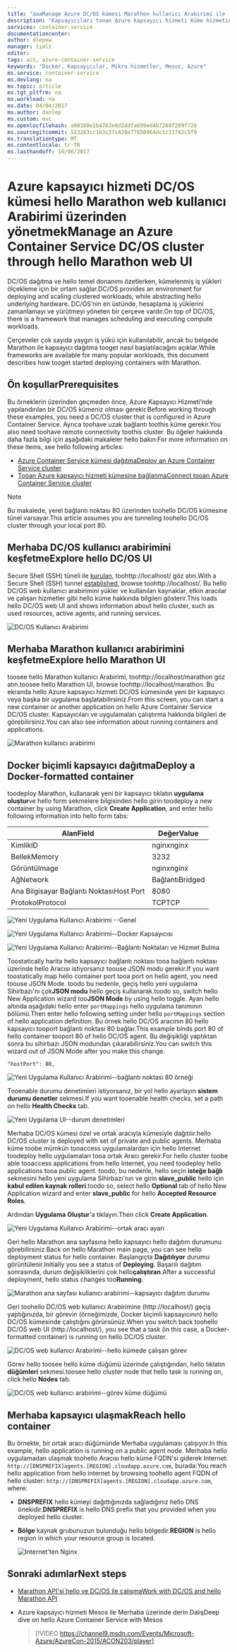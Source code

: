 ```yaml
---
title: "aaaManage Azure DC/OS kümesi Marathon kullanıcı Arabirimi ile | Microsoft Docs"
description: "Kapsayıcıları tooan Azure kapsayıcı hizmeti Küme hizmetine hello Marathon web kullanıcı arabirimini kullanarak dağıtın."
services: container-service
documentationcenter: 
author: dlepow
manager: timlt
editor: 
tags: acs, azure-container-service
keywords: "Docker, Kapsayıcılar, Mikro hizmetler, Mesos, Azure"
ms.service: container-service
ms.devlang: na
ms.topic: article
ms.tgt_pltfrm: na
ms.workload: na
ms.date: 04/04/2017
ms.author: danlep
ms.custom: mvc
ms.openlocfilehash: a90180e1b4763e6d2ddfa699ed4b7269f209f728
ms.sourcegitcommit: 523283cc1b3c37c428e77850964dc1c33742c5f0
ms.translationtype: MT
ms.contentlocale: tr-TR
ms.lasthandoff: 10/06/2017
---
```

# <a name="manage-an-azure-container-service-dcos-cluster-through-hello-marathon-web-ui"></a><span data-ttu-id="9fd01-104">Azure kapsayıcı hizmeti DC/OS kümesi hello Marathon web kullanıcı Arabirimi üzerinden yönetmek</span><span class="sxs-lookup"><span data-stu-id="9fd01-104">Manage an Azure Container Service DC/OS cluster through hello Marathon web UI</span></span>
<span data-ttu-id="9fd01-105">DC/OS dağıtma ve hello temel donanımı özetlerken, kümelenmiş iş yükleri ölçekleme için bir ortam sağlar.</span><span class="sxs-lookup"><span data-stu-id="9fd01-105">DC/OS provides an environment for deploying and scaling clustered workloads, while abstracting hello underlying hardware.</span></span> <span data-ttu-id="9fd01-106">DC/OS’nin en üstünde, hesaplama iş yüklerini zamanlamayı ve yürütmeyi yöneten bir çerçeve vardır.</span><span class="sxs-lookup"><span data-stu-id="9fd01-106">On top of DC/OS, there is a framework that manages scheduling and executing compute workloads.</span></span>

<span data-ttu-id="9fd01-107">Çerçeveler çok sayıda yaygın iş yükü için kullanılabilir, ancak bu belgede Marathon ile kapsayıcı dağıtma tooget nasıl başlatılacağını açıklar.</span><span class="sxs-lookup"><span data-stu-id="9fd01-107">While frameworks are available for many popular workloads, this document describes how tooget started deploying containers with Marathon.</span></span> 


## <a name="prerequisites"></a><span data-ttu-id="9fd01-108">Ön koşullar</span><span class="sxs-lookup"><span data-stu-id="9fd01-108">Prerequisites</span></span>
<span data-ttu-id="9fd01-109">Bu örneklerin üzerinden geçmeden önce, Azure Kapsayıcı Hizmeti’nde yapılandırılan bir DC/OS kümeniz olması gerekir.</span><span class="sxs-lookup"><span data-stu-id="9fd01-109">Before working through these examples, you need a DC/OS cluster that is configured in Azure Container Service.</span></span> <span data-ttu-id="9fd01-110">Ayrıca toohave uzak bağlantı toothis küme gerekir.</span><span class="sxs-lookup"><span data-stu-id="9fd01-110">You also need toohave remote connectivity toothis cluster.</span></span> <span data-ttu-id="9fd01-111">Bu öğeler hakkında daha fazla bilgi için aşağıdaki makaleler hello bakın:</span><span class="sxs-lookup"><span data-stu-id="9fd01-111">For more information on these items, see hello following articles:</span></span>

* [<span data-ttu-id="9fd01-112">Azure Container Service kümesi dağıtma</span><span class="sxs-lookup"><span data-stu-id="9fd01-112">Deploy an Azure Container Service cluster</span></span>](container-service-deployment.md)
* [<span data-ttu-id="9fd01-113">Tooan Azure kapsayıcı hizmeti kümesine bağlanma</span><span class="sxs-lookup"><span data-stu-id="9fd01-113">Connect tooan Azure Container Service cluster</span></span>](../container-service-connect.md)

> [!NOTE]
> <span data-ttu-id="9fd01-114">Bu makalede, yerel bağlantı noktası 80 üzerinden toohello DC/OS kümesine tünel varsayar.</span><span class="sxs-lookup"><span data-stu-id="9fd01-114">This article assumes you are tunneling toohello DC/OS cluster through your local port 80.</span></span>
>

## <a name="explore-hello-dcos-ui"></a><span data-ttu-id="9fd01-115">Merhaba DC/OS kullanıcı arabirimini keşfetme</span><span class="sxs-lookup"><span data-stu-id="9fd01-115">Explore hello DC/OS UI</span></span>
<span data-ttu-id="9fd01-116">Secure Shell (SSH) tüneli ile [kurulan](../container-service-connect.md), toohttp://localhost/ göz atın.</span><span class="sxs-lookup"><span data-stu-id="9fd01-116">With a Secure Shell (SSH) tunnel [established](../container-service-connect.md), browse toohttp://localhost/.</span></span> <span data-ttu-id="9fd01-117">Bu hello DC/OS web kullanıcı arabirimini yükler ve kullanılan kaynaklar, etkin aracılar ve çalışan hizmetler gibi hello küme hakkında bilgileri gösterir.</span><span class="sxs-lookup"><span data-stu-id="9fd01-117">This loads hello DC/OS web UI and shows information about hello cluster, such as used resources, active agents, and running services.</span></span>

![DC/OS Kullanıcı Arabirimi](./media/container-service-mesos-marathon-ui/dcos2.png)

## <a name="explore-hello-marathon-ui"></a><span data-ttu-id="9fd01-119">Merhaba Marathon kullanıcı arabirimini keşfetme</span><span class="sxs-lookup"><span data-stu-id="9fd01-119">Explore hello Marathon UI</span></span>
<span data-ttu-id="9fd01-120">toosee hello Marathon kullanıcı Arabirimi, toohttp://localhost/marathon göz atın.</span><span class="sxs-lookup"><span data-stu-id="9fd01-120">toosee hello Marathon UI, browse toohttp://localhost/marathon.</span></span> <span data-ttu-id="9fd01-121">Bu ekranda hello Azure kapsayıcı hizmeti DC/OS kümesinde yeni bir kapsayıcı veya başka bir uygulama başlatabilirsiniz.</span><span class="sxs-lookup"><span data-stu-id="9fd01-121">From this screen, you can start a new container or another application on hello Azure Container Service DC/OS cluster.</span></span> <span data-ttu-id="9fd01-122">Kapsayıcıları ve uygulamaları çalıştırma hakkında bilgileri de görebilirsiniz.</span><span class="sxs-lookup"><span data-stu-id="9fd01-122">You can also see information about running containers and applications.</span></span>  

![Marathon kullanıcı arabirimi](./media/container-service-mesos-marathon-ui/dcos3.png)

## <a name="deploy-a-docker-formatted-container"></a><span data-ttu-id="9fd01-124">Docker biçimli kapsayıcı dağıtma</span><span class="sxs-lookup"><span data-stu-id="9fd01-124">Deploy a Docker-formatted container</span></span>
<span data-ttu-id="9fd01-125">toodeploy Marathon, kullanarak yeni bir kapsayıcı tıklatın **uygulama oluştur**ve hello form sekmelere bilgisinden hello girin:</span><span class="sxs-lookup"><span data-stu-id="9fd01-125">toodeploy a new container by using Marathon, click **Create Application**, and enter hello following information into hello form tabs:</span></span>

| <span data-ttu-id="9fd01-126">Alan</span><span class="sxs-lookup"><span data-stu-id="9fd01-126">Field</span></span> | <span data-ttu-id="9fd01-127">Değer</span><span class="sxs-lookup"><span data-stu-id="9fd01-127">Value</span></span> |
| --- | --- |
| <span data-ttu-id="9fd01-128">Kimlik</span><span class="sxs-lookup"><span data-stu-id="9fd01-128">ID</span></span> |<span data-ttu-id="9fd01-129">nginx</span><span class="sxs-lookup"><span data-stu-id="9fd01-129">nginx</span></span> |
| <span data-ttu-id="9fd01-130">Bellek</span><span class="sxs-lookup"><span data-stu-id="9fd01-130">Memory</span></span> | <span data-ttu-id="9fd01-131">32</span><span class="sxs-lookup"><span data-stu-id="9fd01-131">32</span></span> |
| <span data-ttu-id="9fd01-132">Görüntü</span><span class="sxs-lookup"><span data-stu-id="9fd01-132">Image</span></span> |<span data-ttu-id="9fd01-133">nginx</span><span class="sxs-lookup"><span data-stu-id="9fd01-133">nginx</span></span> |
| <span data-ttu-id="9fd01-134">Ağ</span><span class="sxs-lookup"><span data-stu-id="9fd01-134">Network</span></span> |<span data-ttu-id="9fd01-135">Bağlantı</span><span class="sxs-lookup"><span data-stu-id="9fd01-135">Bridged</span></span> |
| <span data-ttu-id="9fd01-136">Ana Bilgisayar Bağlantı Noktası</span><span class="sxs-lookup"><span data-stu-id="9fd01-136">Host Port</span></span> |<span data-ttu-id="9fd01-137">80</span><span class="sxs-lookup"><span data-stu-id="9fd01-137">80</span></span> |
| <span data-ttu-id="9fd01-138">Protokol</span><span class="sxs-lookup"><span data-stu-id="9fd01-138">Protocol</span></span> |<span data-ttu-id="9fd01-139">TCP</span><span class="sxs-lookup"><span data-stu-id="9fd01-139">TCP</span></span> |

![Yeni Uygulama Kullanıcı Arabirimi --Genel](./media/container-service-mesos-marathon-ui/dcos4.png)

![Yeni Uygulama Kullanıcı Arabirimi--Docker Kapsayıcısı](./media/container-service-mesos-marathon-ui/dcos5.png)

![Yeni Uygulama Kullanıcı Arabirimi--Bağlantı Noktaları ve Hizmet Bulma](./media/container-service-mesos-marathon-ui/dcos6.png)

<span data-ttu-id="9fd01-143">Toostatically harita hello kapsayıcı bağlantı noktası tooa bağlantı noktası üzerinde hello Aracısı istiyorsanız toouse JSON modu gerekir.</span><span class="sxs-lookup"><span data-stu-id="9fd01-143">If you want toostatically map hello container port tooa port on hello agent, you need toouse JSON Mode.</span></span> <span data-ttu-id="9fd01-144">toodo bu nedenle, geçiş hello yeni uygulama Sihirbazı'nı çok**JSON modu** hello geçiş kullanarak.</span><span class="sxs-lookup"><span data-stu-id="9fd01-144">toodo so, switch hello New Application wizard too**JSON Mode** by using hello toggle.</span></span> <span data-ttu-id="9fd01-145">Ayarı hello altında aşağıdaki hello enter `portMappings` hello uygulama tanımının bölümü.</span><span class="sxs-lookup"><span data-stu-id="9fd01-145">Then enter hello following setting under hello `portMappings` section of hello application definition.</span></span> <span data-ttu-id="9fd01-146">Bu örnek hello DC/OS aracının 80 hello kapsayıcı tooport bağlantı noktası 80 bağlar.</span><span class="sxs-lookup"><span data-stu-id="9fd01-146">This example binds port 80 of hello container tooport 80 of hello DC/OS agent.</span></span> <span data-ttu-id="9fd01-147">Bu değişikliği yaptıktan sonra bu sihirbazı JSON modundan çıkarabilirsiniz.</span><span class="sxs-lookup"><span data-stu-id="9fd01-147">You can switch this wizard out of JSON Mode after you make this change.</span></span>

```none
"hostPort": 80,
```

![Yeni Uygulama Kullanıcı Arabirimi--bağlantı noktası 80 örneği](./media/container-service-mesos-marathon-ui/dcos13.png)

<span data-ttu-id="9fd01-149">Tooenable durumu denetimleri istiyorsanız, bir yol hello ayarlayın **sistem durumu denetler** sekmesi.</span><span class="sxs-lookup"><span data-stu-id="9fd01-149">If you want tooenable health checks, set a path on hello **Health Checks** tab.</span></span>

![Yeni Uygulama UI--durum denetimleri](./media/container-service-mesos-marathon-ui/dcos_healthcheck.png)

<span data-ttu-id="9fd01-151">Merhaba DC/OS kümesi özel ve ortak aracıyla kümesiyle dağıtılır.</span><span class="sxs-lookup"><span data-stu-id="9fd01-151">hello DC/OS cluster is deployed with set of private and public agents.</span></span> <span data-ttu-id="9fd01-152">Merhaba küme toobe mümkün tooaccess uygulamalardan için hello Internet toodeploy hello uygulamaları tooa ortak Aracı gerekir.</span><span class="sxs-lookup"><span data-stu-id="9fd01-152">For hello cluster toobe able tooaccess applications from hello Internet, you need toodeploy hello applications tooa public agent.</span></span> <span data-ttu-id="9fd01-153">toodo, bu nedenle, hello seçin **isteğe bağlı** sekmesini hello yeni uygulama Sihirbazı'nın ve girin **slave_public** hello için **kabul edilen kaynak rolleri**.</span><span class="sxs-lookup"><span data-stu-id="9fd01-153">toodo so, select hello **Optional** tab of hello New Application wizard and enter **slave_public** for hello **Accepted Resource Roles**.</span></span>

<span data-ttu-id="9fd01-154">Ardından **Uygulama Oluştur**'a tıklayın.</span><span class="sxs-lookup"><span data-stu-id="9fd01-154">Then click **Create Application**.</span></span>

![Yeni Uygulama Kullanıcı Arabirimi--ortak aracı ayarı](./media/container-service-mesos-marathon-ui/dcos14.png)

<span data-ttu-id="9fd01-156">Geri hello Marathon ana sayfasına hello kapsayıcı hello dağıtım durumunu görebilirsiniz.</span><span class="sxs-lookup"><span data-stu-id="9fd01-156">Back on hello Marathon main page, you can see hello deployment status for hello container.</span></span> <span data-ttu-id="9fd01-157">Başlangıçta **Dağıtılıyor** durumu görüntülenir.</span><span class="sxs-lookup"><span data-stu-id="9fd01-157">Initially you see a status of **Deploying**.</span></span> <span data-ttu-id="9fd01-158">Başarılı dağıtım sonrasında, durum değişikliklerini çok hello**çalıştıran**.</span><span class="sxs-lookup"><span data-stu-id="9fd01-158">After a successful deployment, hello status changes too**Running**.</span></span>

![Marathon ana sayfası kullanıcı arabirimi--kapsayıcı dağıtım durumu](./media/container-service-mesos-marathon-ui/dcos7.png)

<span data-ttu-id="9fd01-160">Geri toohello DC/OS web kullanıcı Arabirimine (http://localhost/) geçiş yaptığınızda, bir görevin (örneğimizde, Docker biçimli kapsayıcının) hello DC/OS kümesinde çalıştığını görürsünüz.</span><span class="sxs-lookup"><span data-stu-id="9fd01-160">When you switch back toohello DC/OS web UI (http://localhost/), you see that a task (in this case, a Docker-formatted container) is running on hello DC/OS cluster.</span></span>

![DC/OS web kullanıcı Arabirimi--hello kümede çalışan görev](./media/container-service-mesos-marathon-ui/dcos8.png)

<span data-ttu-id="9fd01-162">Görev hello toosee hello küme düğümü üzerinde çalıştığından, hello tıklatın **düğümleri** sekmesi.</span><span class="sxs-lookup"><span data-stu-id="9fd01-162">toosee hello cluster node that hello task is running on, click hello **Nodes** tab.</span></span>

![DC/OS web kullanıcı arabirimi--görev küme düğümü](./media/container-service-mesos-marathon-ui/dcos9.png)

## <a name="reach-hello-container"></a><span data-ttu-id="9fd01-164">Merhaba kapsayıcı ulaşmak</span><span class="sxs-lookup"><span data-stu-id="9fd01-164">Reach hello container</span></span>

<span data-ttu-id="9fd01-165">Bu örnekte, bir ortak aracı düğümünde Merhaba uygulaması çalışıyor.</span><span class="sxs-lookup"><span data-stu-id="9fd01-165">In this example, hello application is running on a public agent node.</span></span> <span data-ttu-id="9fd01-166">Merhaba hello uygulamadan ulaşmak toohello Aracısı hello küme FQDN'si giderek Internet: `http://[DNSPREFIX]agents.[REGION].cloudapp.azure.com`, burada:</span><span class="sxs-lookup"><span data-stu-id="9fd01-166">You reach hello application from hello internet by browsing toohello agent FQDN of hello cluster: `http://[DNSPREFIX]agents.[REGION].cloudapp.azure.com`, where:</span></span>

* <span data-ttu-id="9fd01-167">**DNSPREFIX** hello kümeyi dağıttığınızda sağladığınız hello DNS önekidir.</span><span class="sxs-lookup"><span data-stu-id="9fd01-167">**DNSPREFIX** is hello DNS prefix that you provided when you deployed hello cluster.</span></span>
* <span data-ttu-id="9fd01-168">**Bölge** kaynak grubunuzun bulunduğu hello bölgedir.</span><span class="sxs-lookup"><span data-stu-id="9fd01-168">**REGION** is hello region in which your resource group is located.</span></span>

    ![Internet'ten Nginx](./media/container-service-mesos-marathon-ui/nginx.png)


## <a name="next-steps"></a><span data-ttu-id="9fd01-170">Sonraki adımlar</span><span class="sxs-lookup"><span data-stu-id="9fd01-170">Next steps</span></span>
* [<span data-ttu-id="9fd01-171">Marathon API'si hello ve DC/OS ile çalışma</span><span class="sxs-lookup"><span data-stu-id="9fd01-171">Work with DC/OS and hello Marathon API</span></span>](container-service-mesos-marathon-rest.md)

* <span data-ttu-id="9fd01-172">Azure kapsayıcı hizmeti Mesos ile Merhaba üzerinde derin Dalış</span><span class="sxs-lookup"><span data-stu-id="9fd01-172">Deep dive on hello Azure Container Service with Mesos</span></span>

    > [!VIDEO https://channel9.msdn.com/Events/Microsoft-Azure/AzureCon-2015/ACON203/player]
    > 
